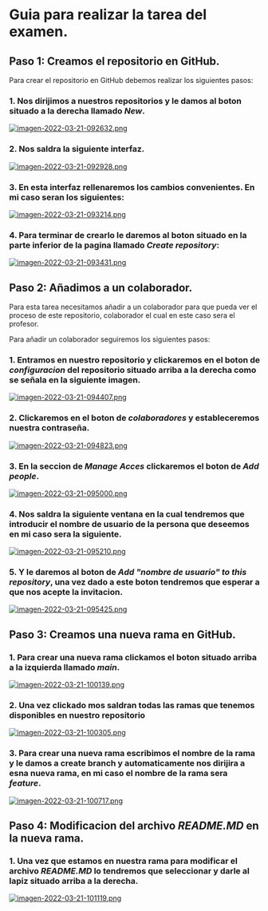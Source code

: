 # Guia para realizar la tarea del examen.

## Paso 1: Creamos el repositorio en GitHub.
Para crear el repositorio en GitHub debemos realizar los siguientes pasos:

### 1. Nos dirijimos a nuestros repositorios y le damos al boton situado a la derecha llamado *New*.

[![imagen-2022-03-21-092632.png](https://i.postimg.cc/Qt3pBtKZ/imagen-2022-03-21-092632.png)](https://postimg.cc/v101kGv0)

### 2. Nos saldra la siguiente interfaz.

[![imagen-2022-03-21-092928.png](https://i.postimg.cc/kgwQV9F2/imagen-2022-03-21-092928.png)](https://postimg.cc/qNhhYPFr)

### 3. En esta interfaz rellenaremos los cambios convenientes. En mi caso seran los siguientes:

[![imagen-2022-03-21-093214.png](https://i.postimg.cc/N05dB5qs/imagen-2022-03-21-093214.png)](https://postimg.cc/sBCYJfgq)

### 4. Para terminar de crearlo le daremos al boton situado en la parte inferior de la pagina llamado *Create repository*:

[![imagen-2022-03-21-093431.png](https://i.postimg.cc/05cKdZK4/imagen-2022-03-21-093431.png)](https://postimg.cc/nM9Ln4kK)

## Paso 2: Añadimos a un colaborador.
Para esta tarea necesitamos añadir a un colaborador para que pueda ver el proceso de este repositorio, colaborador el cual en este caso sera el profesor. 

Para añadir un colaborador seguiremos los siguientes pasos:

### 1. Entramos en nuestro repositorio y clickaremos en el boton de *configuracion* del repositorio situado arriba a la derecha como se señala en la siguiente imagen.

[![imagen-2022-03-21-094407.png](https://i.postimg.cc/gjxfBmmj/imagen-2022-03-21-094407.png)](https://postimg.cc/BPGYjW8f)

### 2. Clickaremos en el boton de *colaboradores* y estableceremos nuestra contraseña.

[![imagen-2022-03-21-094823.png](https://i.postimg.cc/d1GjnfTd/imagen-2022-03-21-094823.png)](https://postimg.cc/KkvT8Jfv)

### 3. En la seccion de _Manage Acces_ clickaremos el boton de *Add people*.

[![imagen-2022-03-21-095000.png](https://i.postimg.cc/25bsjCPD/imagen-2022-03-21-095000.png)](https://postimg.cc/rdTnQ2Vn)

### 4. Nos saldra la siguiente ventana en la cual tendremos que introducir el nombre de usuario de la persona que deseemos en mi caso sera la siguiente.

[![imagen-2022-03-21-095210.png](https://i.postimg.cc/y6LH76dD/imagen-2022-03-21-095210.png)](https://postimg.cc/mh1qws74)

### 5. Y le daremos al boton de *Add "nombre de usuario" to this repository*, una vez dado a este boton tendremos que esperar a que nos acepte la invitacion.

[![imagen-2022-03-21-095425.png](https://i.postimg.cc/13hPjCXB/imagen-2022-03-21-095425.png)](https://postimg.cc/2VwPqx4L)

## Paso 3: Creamos una nueva rama en GitHub.

### 1. Para crear una nueva rama clickamos el boton situado arriba a la izquierda llamado *main*.

[![imagen-2022-03-21-100139.png](https://i.postimg.cc/MKXNmyYD/imagen-2022-03-21-100139.png)](https://postimg.cc/3d5tK0V4)

### 2. Una vez clickado mos saldran todas las ramas que tenemos disponibles en nuestro repositorio

[![imagen-2022-03-21-100305.png](https://i.postimg.cc/KvgQYQNd/imagen-2022-03-21-100305.png)](https://postimg.cc/yks0Qm2P)

### 3. Para crear una nueva rama escribimos el nombre de la rama y le damos a create branch y automaticamente nos dirijira a esna nueva rama, en mi caso el nombre de la rama sera _feature_.

[![imagen-2022-03-21-100717.png](https://i.postimg.cc/zvmBJJpb/imagen-2022-03-21-100717.png)](https://postimg.cc/7GVD9rFw)

## Paso 4: Modificacion del archivo _README.MD_ en la nueva rama.

### 1. Una vez que estamos en nuestra rama para modificar el archivo _README.MD_ lo tendremos que seleccionar y darle al lapiz situado arriba a la derecha.

[![imagen-2022-03-21-101119.png](https://i.postimg.cc/Cxd9hb2t/imagen-2022-03-21-101119.png)](https://postimg.cc/87QZwfNB)
